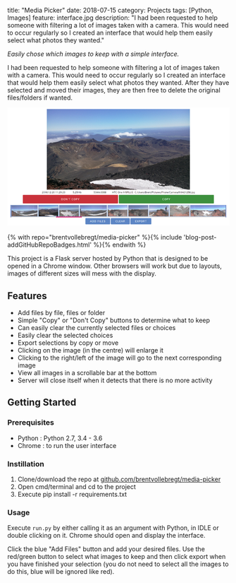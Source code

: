 title: "Media Picker"
date: 2018-07-15
category: Projects
tags: [Python, Images]
feature: interface.jpg
description: "I had been requested to help someone with filtering a lot of images taken with a camera. This would need to occur regularly so I created an interface that would help them easily select what photos they wanted."

*Easily chose which images to keep with a simple interface.*

I had been requested to help someone with filtering a lot of images taken with a camera. This would need to occur regularly so I created an interface that would help them easily select what photos they wanted. After they have selected and moved their images, they are then free to delete the original files/folders if wanted.

![Interface](/post-assets/media-picker/interface.jpg)

{% with repo="brentvollebregt/media-picker" %}{% include 'blog-post-addGitHubRepoBadges.html' %}{% endwith %}

This project is a Flask server hosted by Python that is designed to be opened in a Chrome window. Other browsers will work but due to layouts, images of different sizes will mess with the display.

## Features
 - Add files by file, files or folder
 - Simple "Copy" or "Don't Copy" buttons to determine what to keep
 - Can easily clear the currently selected files or choices
 - Easily clear the selected choices
 - Export selections by copy or move
 - Clicking on the image (in the centre) will enlarge it
 - Clicking to the right/left of the image will go to the next corresponding image
 - View all images in a scrollable bar at the bottom
 - Server will close itself when it detects that there is no more activity

## Getting Started

### Prerequisites
 - Python : Python 2.7, 3.4 - 3.6
 - Chrome : to run the user interface

### Instillation
1. Clone/download the repo at [github.com/brentvollebregt/media-picker](https://github.com/brentvollebregt/media-picker)
2. Open cmd/terminal and cd to the project
3. Execute pip install -r requirements.txt

### Usage
Execute ```run.py``` by either calling it as an argument with Python, in IDLE or double clicking on it. Chrome should open and display the interface.

Click the blue "Add Files" button and add your desired files. Use the red/green button to select what images to keep and then click export when you have finished your selection (you do not need to select all the images to do this, blue will be ignored like red).
